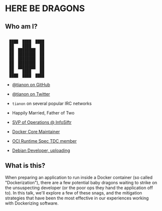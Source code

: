 # HERE BE DRAGONS

## Who am I?

```

  ████  ████  ████
  ██    ████    ██
  ██  ████████  ██
  ██  ████████  ██
  ██  ████████  ██
  ██  ████████  ██
  ██  ████████  ██
  ██    ████    ██
  ████  ████  ████

```

- [@tianon on GitHub](https://github.com/tianon)
- [@tianon on Twitter](https://twitter.com/tianon)
- `tianon` on several popular IRC networks

- Happily Married, Father of Two
- [SVP of Operations @ InfoSiftr](http://www.infosiftr.com)
- [Docker Core Maintainer](https://github.com/docker/docker/blob/172ca1ca8c4d5157789feb97a6424104b81a3479/MAINTAINERS#L42)
- [OCI Runtime Spec TDC member](https://github.com/opencontainers/runtime-spec/blob/9d1998240a15ff6d226c2d4353b6dd6259728760/MAINTAINERS#L8)
- [Debian Developer, uploading](https://nm.debian.org/public/person/tianon)

## What is this?

When preparing an application to run inside a Docker container (so called
"Dockerization"), there are a few potential baby dragons waiting to strike on
the unsuspecting developer (or the poor ops they hand the application off to).
In this talk, we'll explore a few of these snags, and the mitigation strategies
that have been the most effective in our experiences working with Dockerizing
software.
